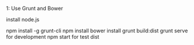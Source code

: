 1: Use Grunt and Bower

install node.js

 npm install -g grunt-cli
 npm install
 bower install
 grunt build:dist
 grunt serve    for development
 npm start for test dist
